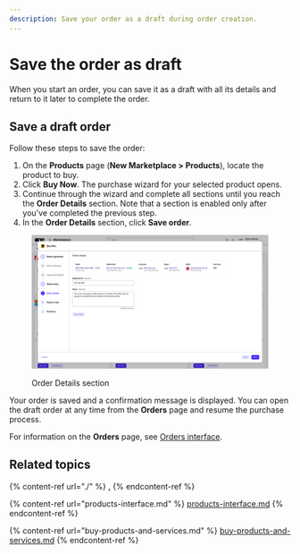 ```yaml
---
description: Save your order as a draft during order creation.
---
```


# Save the order as draft

When you start an order, you can save it as a draft with all its details and return to it later to complete the order.&#x20;

## Save a draft order

Follow these steps to save the order:

1. On the **Products** page (**New Marketplace > Products**), locate the product to buy.
2. Click **Buy Now**. The purchase wizard for your selected product opens.&#x20;
3. Continue through the wizard and complete all sections until you reach the **Order Details** section. Note that a section is enabled only after you've completed the previous step.
4. In the **Order Details** section, click **Save order**.&#x20;

<figure><img src="../../../.gitbook/assets/image (411).png" alt=""><figcaption><p>Order Details section</p></figcaption></figure>

Your order is saved and a confirmation message is displayed. You can open the draft order at any time from the **Orders** page and resume the purchase process.&#x20;

For information on the **Orders** page, see [Orders interface](../orders/orders-interface.md).

## Related topics

{% content-ref url="./" %}
[.](./)
{% endcontent-ref %}

{% content-ref url="products-interface.md" %}
[products-interface.md](products-interface.md)
{% endcontent-ref %}

{% content-ref url="buy-products-and-services.md" %}
[buy-products-and-services.md](buy-products-and-services.md)
{% endcontent-ref %}
